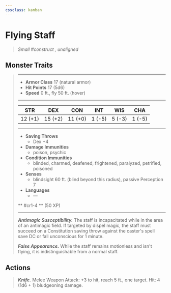 ```yaml
---
cssclass: kanban
---
```


# Flying Staff
>*Small #construct , unaligned*
## Monster Traits
>___
>- **Armor Class** 17 (natural armor)
>- **Hit Points** 17 (5d6)
>- **Speed** 0 ft., fly 50 ft. (hover)
>___
>|STR|DEX|CON|INT|WIS|CHA|
>|:---:|:---:|:---:|:---:|:---:|:---:|
>|12 (+1)|15 (+2)|11 (+0)|1 (-5)|5 (-3)|1 (-5)|
>___
>- **Saving Throws**
>	 - Dex +4
>- **Damage Immunities**
>	 - poison, psychic
>- **Condition Immunities**
>	 - blinded, charmed, deafened, frightened, paralyzed, petrified, poisoned
>- **Senses**
>	 - blindsight 60 ft. (blind beyond this radius), passive Perception 7
>- **Languages**
>	 - —
>
> ** #cr1-4 ** (50 XP)
>___
>***Antimagic Susceptibility.*** The staff is incapacitated while in the area of an antimagic field. If targeted by dispel magic, the staff must succeed on a Constitution saving throw against the caster's spell save DC or fall unconscious for 1 minute.  
>
>***False Appearance.*** While the staff remains motionless and isn't flying, it is indistinguishable from a normal staff.  
>
## Actions
>***Knife.*** Melee Weapon Attack: +3 to hit, reach 5 ft., one target. Hit: 4 (1d6 + 1) bludgeoning damage.